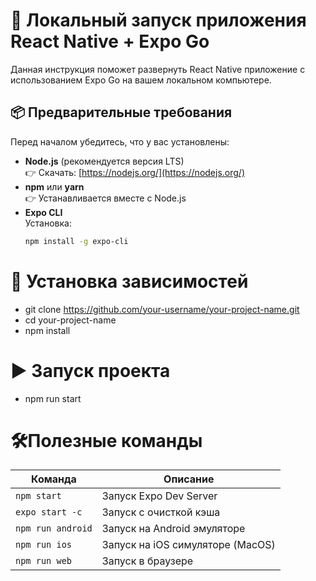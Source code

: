 # 🚀 Локальный запуск приложения React Native + Expo Go

Данная инструкция поможет развернуть React Native приложение с использованием Expo Go на вашем локальном компьютере.

## 📦 Предварительные требования

Перед началом убедитесь, что у вас установлены:

- **Node.js** (рекомендуется версия LTS)  
  👉 Скачать: [https://nodejs.org/](https://nodejs.org/)
- **npm** или **yarn**  
  👉 Устанавливается вместе с Node.js
- **Expo CLI**  
  Установка:
  ```bash
  npm install -g expo-cli

# 🔧 Установка зависимостей
- git clone https://github.com/your-username/your-project-name.git
- cd your-project-name
- npm install

# ▶️ Запуск проекта
- npm run start

# 🛠Полезные команды

| Команда           | Описание                         |
| ----------------- | -------------------------------- |
| `npm start`       | Запуск Expo Dev Server           |
| `expo start -c`   | Запуск с очисткой кэша           |
| `npm run android` | Запуск на Android эмуляторе      |
| `npm run ios`     | Запуск на iOS симуляторе (MacOS) |
| `npm run web`     | Запуск в браузере                |


